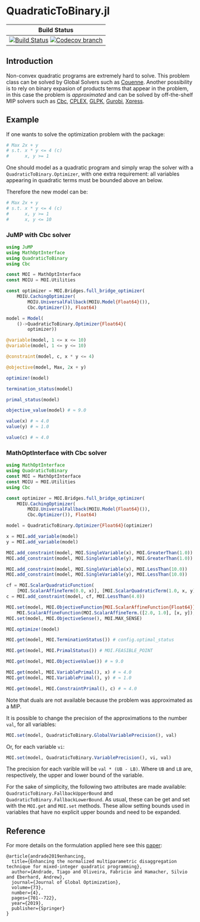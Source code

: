 # QuadraticToBinary.jl


| **Build Status** |
|:----------------:|
| [![Build Status][build-img]][build-url] [![Codecov branch][codecov-img]][codecov-url] |


[build-img]: https://travis-ci.org/joaquimg/QuadraticToBinary.jl.svg?branch=master
[build-url]: https://travis-ci.org/joaquimg/QuadraticToBinary.jl
[codecov-img]: http://codecov.io/github/joaquimg/QuadraticToBinary.jl/coverage.svg?branch=master
[codecov-url]: http://codecov.io/github/joaquimg/QuadraticToBinary.jl?branch=master


## Introduction

Non-convex quadratic programs are extremely hard to solve. This problem class can
be solved by Global Solvers such as [Couenne](https://projects.coin-or.org/Couenne).
Another possibility is to rely on binary expasion of products terms that appear in the
problem, in this case the problem is *approximated* and can be solved by off-the-shelf
MIP solvers such as [Cbc](https://github.com/JuliaOpt/Cbc.jl), [CPLEX](https://github.com/JuliaOpt/CPLEX.jl), [GLPK](https://github.com/JuliaOpt/GLPK.jl), [Gurobi](https://github.com/JuliaOpt/Gurobi.jl), [Xpress](https://github.com/JuliaOpt/Xpress.jl).

## Example

If one wants to solve the optimization problem with the package:

```julia
# Max 2x + y
# s.t. x * y <= 4 (c)
#      x, y >= 1
```

One should model as a quadratic program and simply wrap the solver with a
`QuadraticToBinary.Optimizer`, with one extra requirement: all variables appearing
in quadratic terms must be bounded above an below.

Therefore the new model can be:


```julia
# Max 2x + y
# s.t. x * y <= 4 (c)
#      x, y >= 1
#      x, y <= 10
```

### JuMP with Cbc solver

```julia
using JuMP
using MathOptInterface
using QuadraticToBinary
using Cbc

const MOI = MathOptInterface
const MOIU = MOI.Utilities

const optimizer = MOI.Bridges.full_bridge_optimizer(
    MOIU.CachingOptimizer(
        MOIU.UniversalFallback(MOIU.Model{Float64}()),
        Cbc.Optimizer()), Float64)

model = Model(
    ()->QuadraticToBinary.Optimizer{Float64}(
        optimizer))

@variable(model, 1 <= x <= 10)
@variable(model, 1 <= y <= 10)

@constraint(model, c, x * y <= 4)

@objective(model, Max, 2x + y)

optimize!(model)

termination_status(model)

primal_status(model)

objective_value(model) # ≈ 9.0

value(x) # ≈ 4.0
value(y) # ≈ 1.0

value(c) # ≈ 4.0
```

### MathOptInterface with Cbc solver

```julia
using MathOptInterface
using QuadraticToBinary
const MOI = MathOptInterface
const MOIU = MOI.Utilities
using Cbc

const optimizer = MOI.Bridges.full_bridge_optimizer(
    MOIU.CachingOptimizer(
        MOIU.UniversalFallback(MOIU.Model{Float64}()),
        Cbc.Optimizer()), Float64)

model = QuadraticToBinary.Optimizer{Float64}(optimizer)

x = MOI.add_variable(model)
y = MOI.add_variable(model)

MOI.add_constraint(model, MOI.SingleVariable(x), MOI.GreaterThan(1.0))
MOI.add_constraint(model, MOI.SingleVariable(y), MOI.GreaterThan(1.0))

MOI.add_constraint(model, MOI.SingleVariable(x), MOI.LessThan(10.0))
MOI.add_constraint(model, MOI.SingleVariable(y), MOI.LessThan(10.0))

cf = MOI.ScalarQuadraticFunction(
    [MOI.ScalarAffineTerm(0.0, x)], [MOI.ScalarQuadraticTerm(1.0, x, y)], 0.0)
c = MOI.add_constraint(model, cf, MOI.LessThan(4.0))

MOI.set(model, MOI.ObjectiveFunction{MOI.ScalarAffineFunction{Float64}}(),
    MOI.ScalarAffineFunction(MOI.ScalarAffineTerm.([2.0, 1.0], [x, y]), 0.0))
MOI.set(model, MOI.ObjectiveSense(), MOI.MAX_SENSE)

MOI.optimize!(model)

MOI.get(model, MOI.TerminationStatus()) # config.optimal_status

MOI.get(model, MOI.PrimalStatus()) # MOI.FEASIBLE_POINT

MOI.get(model, MOI.ObjectiveValue()) # ≈ 9.0

MOI.get(model, MOI.VariablePrimal(), x) # ≈ 4.0
MOI.get(model, MOI.VariablePrimal(), y) # ≈ 1.0

MOI.get(model, MOI.ConstraintPrimal(), c) # ≈ 4.0
```

Note that duals are not available because the problem was approximated as a MIP.

It is possible to change the precision of the approximations to the number `val`,
for all variables:

```julia
MOI.set(model, QuadraticToBinary.GlobalVariablePrecision(), val)
```

Or, for each variable `vi`:

```julia
MOI.set(model, QuadraticToBinary.VariablePrecision(), vi, val)
```

The precision for each varible will be `val * (UB - LB)`. Where `UB` and `LB` are,
respectively, the upper and lower bound of the variable.

For the sake of simplicity, the following two attributes are made available:
`QuadraticToBinary.FallbackUpperBound` and `QuadraticToBinary.FallbackLowerBound`.
As usual, these can be get and set with the `MOI.get` and `MOI.set` methods.
These allow setting bounds used in variables that have no explicit upper bounds
and need to be expanded.


## Reference

For more details on the formulation applied here see this [paper](https://link.springer.com/article/10.1007/s10898-018-0728-9):

```
@article{andrade2019enhancing,
  title={Enhancing the normalized multiparametric disaggregation technique for mixed-integer quadratic programming},
  author={Andrade, Tiago and Oliveira, Fabricio and Hamacher, Silvio and Eberhard, Andrew},
  journal={Journal of Global Optimization},
  volume={73},
  number={4},
  pages={701--722},
  year={2019},
  publisher={Springer}
}
```

